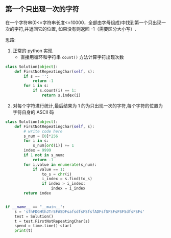 ## 第一个只出现一次的字符

在一个字符串(0<=字符串长度<=10000，全部由字母组成)中找到第一个只出现一次的字符,并返回它的位置, 如果没有则返回 -1（需要区分大小写）.

思路:

1. 正常的 python 实现
   * 直接用循环和字符串 `count()` 方法计算字符出现次数

```python
class Solution(object):
    def FirstNotRepeatingChar(self, s):
        if s == '':
            return -1
        for i in s:
            if s.count(i) == 1:
                return s.index(i)
```

2. 对每个字符进行统计,最后结果为 1 的为只出现一次的字符,每个字符的位置为字符自身的 ASCII 码

```python
class Solution(object):
    def FirstNotRepeatingChar(self, s):
        # write code here
        s_num = [0]*256
        for i in s:
            s_num[ord(i)] += 1
        index = 9999
        if 1 not in s_num:
            return -1
        for i,value in enumerate(s_num):
            if value == 1:
                to_s = chr(i)
                i_index = s.find(to_s)
                if index > i_index:
                    index = i_index
        return index


if __name__ == "__main__":
    s = 'sfhFDGHthJTrSFASDFsafsdfsFSfsfADFsfSFSFsFSFSdfsFSFs'
    test = Solution()
    t = test.FirstNotRepeatingChar(s)
    spend = time.time()-start
    print(t)
```

